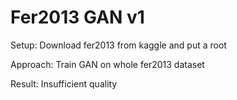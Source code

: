 # Fer2013 GAN v1

Setup: Download fer2013 from kaggle and put a root

Approach: Train GAN on whole fer2013 dataset

Result: Insufficient quality